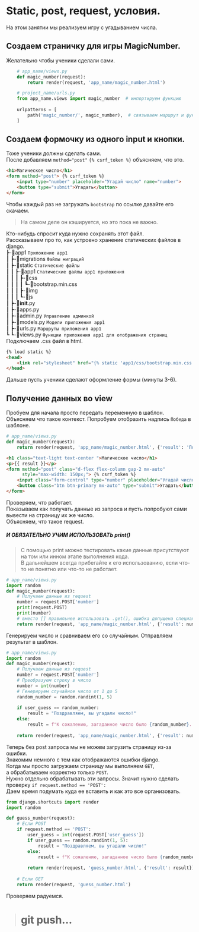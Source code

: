 # Static, post, request, условия.
На этом занятии мы реализуем игру с угадыванием числа.

## Создаем страничку для игры MagicNumber.
Желательно чтобы ученики сделали сами.
```python
    # app_name/views.py
    def magic_number(request):
        return render(request, 'app_name/magic_number.html')
```
```python
    # project_name/urls.py
    from app_name.views import magic_number  # импортируем функцию
    
    urlpatterns = [
        path('magic_number/', magic_number),  # связываем маршрут и функцию
    ]
```
## Создаем формочку из одного input и кнопки.
Тоже ученики должны сделать сами.<br>
После добавляем `method="post"` `{% csrf_token %}` объясняем, что это.
```html
<h1>Магическое число</h1>
<form method="post"> {% csrf_token %} 
    <input type="number" placeholder="Угадай число" name="number">
    <button type="submit">Угадать</button>
</form>
```
Чтобы каждый раз не загружать `bootstrap` по ссылке давайте его скачаем.
> На самом деле он кэшируется, но это пока не важно.

Кто-нибудь спросит куда нужно сохранять этот файл.<br>
Рассказываем про то, как устроено хранение статических файлов в django.<br>
 ┣-📂app1 `Приложение app1`<br>
 ┃    ┣-📂migrations `Файлы миграций`<br>
 ┃    ┣-📂static `Статические файлы`<br>
 ┃    ┃    ┣-📂app1 `Статические файлы app1 приложения`<br>
 ┃    ┃    ┃    ┣-📂css<br>
 ┃    ┃    ┃    ┃    ┗-📜bootstrap.min.css<br>
 ┃    ┃    ┃    ┣-📂img<br>
 ┃    ┃    ┃    ┗-📂js<br>
 ┃    ┣-📜__init__.py<br>
 ┃    ┣-📜apps.py<br>
 ┃    ┣-📜admin.py `Управление админкой`<br>
 ┃    ┣-📜models.py `Модели приложения app1`<br>
 ┃    ┣-📜urls.py `Маршруты приложения app1`<br>
 ┗    ┗-📜views.py `Функции приложения app1 для отображения страниц`<br>
Подключаем .css файл в html.
```html
{% load static %}
<head>
    <link rel="stylesheet" href="{% static 'app1/css/bootstrap.min.css' %}"> 
</head>
```
Дальше пусть ученики сделают оформление формы (минуты 3-6).

## Получение данных во view
Пробуем для начала просто передать переменную в шаблон.
Объясняем что такое контекст. Попробуем отобразить надпись `Победа` в шаблоне.
```python
# app_name/views.py
def magic_number(request):
    return render(request, 'app_name/magic_number.html', {'result': 'Победа'})
```
```html
<h1 class="text-light text-center ">Магическое число</h1>
<p>{{ result }}</p>
<form method="post" class="d-flex flex-column gap-2 mx-auto"
      style="max-width: 150px;"> {% csrf_token %}
    <input class="form-control" type="number" placeholder="Угадай число" name="number">
    <button class="btn btn-primary mx-auto" type="submit">Угадать</button>
</form>
```
Проверяем, что работает. <br>
Показываем как получать данные из запроса и пусть попробуют сами<br>
вывести на страницу их же число.<br>
Объясняем, что такое request.
##### И ОБЯЗАТЕЛЬНО УЧИМ ИСПОЛЬЗОВАТЬ print()
> С помощью print можно тестировать какие данные присутствуют на том или инном этапе выполнения кода.<br>
> В дальнейшем всегда прибегайте к его использованию, если что-то не понятно или что-то не работает.
```python
# app_name/views.py
import random
def magic_number(request):
    # Получаем данные из request
    number = request.POST['number']
    print(request.POST)
    print(number)
    # вместо [] правильнее использовать .get(), ошибка допущена специально.
    return render(request, 'app_name/magic_number.html', {'result': number})
```
 Генерируем число и сравниваем его со случайным. Отправляем результат в шаблон.
```python
# app_name/views.py
import random
def magic_number(request):
    # Получаем данные из request
    number = request.POST['number']
    # Преобразуем строку в число
    number = int(number)
    # Генерируем случайное число от 1 до 5
    random_number = random.randint(1, 5)
    
    if user_guess == random_number:
        result = "Поздравляем, вы угадали число!"
    else:
        result = f"К сожалению, загаданное число было {random_number}. Попробуйте ещё раз."
        
    return render(request, 'app_name/magic_number.html', {'result': number})
```
Теперь без post запроса мы не можем загрузить страницу из-за ошибки.<br>
Знакомим немного с тем как отображаются ошибки django.<br>
Когда мы просто загружаем страницу мы выполняем `GET`, <br>
а обрабатываем корректно только `POST`.<br>
Нужно отдельно обрабатывать эти запросы.
Значит нужно сделать проверку `if request.method == 'POST':`<br>
Даем время подумать куда ее вставить и как это все организовать.<br>
```python
from django.shortcuts import render
import random

def guess_number(request):
    # Если POST
    if request.method == 'POST':
        user_guess = int(request.POST['user_guess'])
        if user_guess == random.randint(1, 5):
            result = "Поздравляем, вы угадали число!"
        else:
            result = f"К сожалению, загаданное число было {random_number}. Попробуйте ещё раз."
        
        return render(request, 'guess_number.html', {'result': result})
    
    # Если GET
    return render(request, 'guess_number.html')
```
Проверяем радуемся.

># git push...
